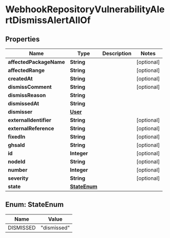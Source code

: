 

# WebhookRepositoryVulnerabilityAlertDismissAlertAllOf


## Properties

| Name | Type | Description | Notes |
|------------ | ------------- | ------------- | -------------|
|**affectedPackageName** | **String** |  |  [optional] |
|**affectedRange** | **String** |  |  [optional] |
|**createdAt** | **String** |  |  [optional] |
|**dismissComment** | **String** |  |  [optional] |
|**dismissReason** | **String** |  |  |
|**dismissedAt** | **String** |  |  |
|**dismisser** | [**User**](User.md) |  |  |
|**externalIdentifier** | **String** |  |  [optional] |
|**externalReference** | **String** |  |  [optional] |
|**fixedIn** | **String** |  |  [optional] |
|**ghsaId** | **String** |  |  [optional] |
|**id** | **Integer** |  |  [optional] |
|**nodeId** | **String** |  |  [optional] |
|**number** | **Integer** |  |  [optional] |
|**severity** | **String** |  |  [optional] |
|**state** | [**StateEnum**](#StateEnum) |  |  |



## Enum: StateEnum

| Name | Value |
|---- | -----|
| DISMISSED | &quot;dismissed&quot; |



